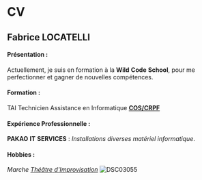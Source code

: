 # CV
## Fabrice LOCATELLI
#### Présentation :
Actuellement, je suis en formation à la **Wild** **Code** **School**, pour me perfectionner et gagner de nouvelles compétences.
#### Formation :
TAI Technicien Assistance en Informatique [**COS/CRPF**](https://www.cosformation.fr/)
#### Expérience Professionnelle :
**PAKAO**  **IT**  **SERVICES** : _Installations_ _diverses_  _matériel_ _informatique_.
#### Hobbies :
_Marche_ [ _Théâtre_ _d'Improvisation_](https://les-denatures-theatre-dimprovisation.jimdosite.com/) 
![DSC03055](https://github.com/user-attachments/assets/fcaf57ca-93d8-4d8c-8e36-5ceb68985358)
